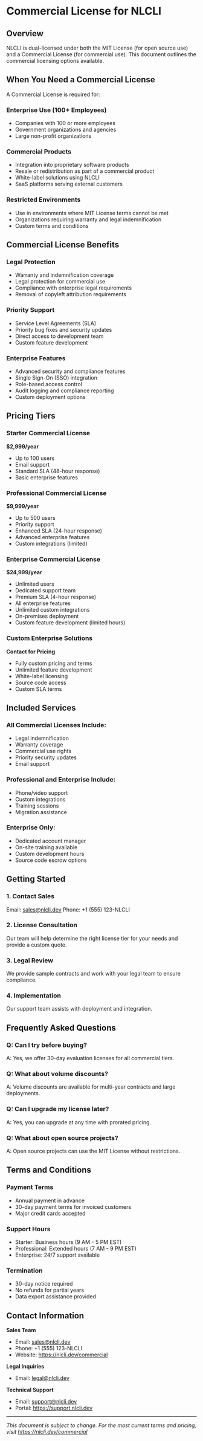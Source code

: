 # Commercial License for NLCLI

## Overview

NLCLI is dual-licensed under both the MIT License (for open source use) and a Commercial License (for commercial use). This document outlines the commercial licensing options available.

## When You Need a Commercial License

A Commercial License is required for:

### Enterprise Use (100+ Employees)
- Companies with 100 or more employees
- Government organizations and agencies
- Large non-profit organizations

### Commercial Products
- Integration into proprietary software products
- Resale or redistribution as part of a commercial product
- White-label solutions using NLCLI
- SaaS platforms serving external customers

### Restricted Environments
- Use in environments where MIT License terms cannot be met
- Organizations requiring warranty and legal indemnification
- Custom terms and conditions

## Commercial License Benefits

### Legal Protection
- Warranty and indemnification coverage
- Legal protection for commercial use
- Compliance with enterprise legal requirements
- Removal of copyleft attribution requirements

### Priority Support
- Service Level Agreements (SLA)
- Priority bug fixes and security updates
- Direct access to development team
- Custom feature development

### Enterprise Features
- Advanced security and compliance features
- Single Sign-On (SSO) integration
- Role-based access control
- Audit logging and compliance reporting
- Custom deployment options

## Pricing Tiers

### Starter Commercial License
**$2,999/year**
- Up to 100 users
- Email support
- Standard SLA (48-hour response)
- Basic enterprise features

### Professional Commercial License
**$9,999/year**
- Up to 500 users
- Priority support
- Enhanced SLA (24-hour response)
- Advanced enterprise features
- Custom integrations (limited)

### Enterprise Commercial License
**$24,999/year**
- Unlimited users
- Dedicated support team
- Premium SLA (4-hour response)
- All enterprise features
- Unlimited custom integrations
- On-premises deployment
- Custom feature development (limited hours)

### Custom Enterprise Solutions
**Contact for Pricing**
- Fully custom pricing and terms
- Unlimited feature development
- White-label licensing
- Source code access
- Custom SLA terms

## Included Services

### All Commercial Licenses Include:
- Legal indemnification
- Warranty coverage
- Commercial use rights
- Priority security updates
- Email support

### Professional and Enterprise Include:
- Phone/video support
- Custom integrations
- Training sessions
- Migration assistance

### Enterprise Only:
- Dedicated account manager
- On-site training available
- Custom development hours
- Source code escrow options

## Getting Started

### 1. Contact Sales
Email: sales@nlcli.dev
Phone: +1 (555) 123-NLCLI

### 2. License Consultation
Our team will help determine the right license tier for your needs and provide a custom quote.

### 3. Legal Review
We provide sample contracts and work with your legal team to ensure compliance.

### 4. Implementation
Our support team assists with deployment and integration.

## Frequently Asked Questions

### Q: Can I try before buying?
A: Yes, we offer 30-day evaluation licenses for all commercial tiers.

### Q: What about volume discounts?
A: Volume discounts are available for multi-year contracts and large deployments.

### Q: Can I upgrade my license later?
A: Yes, you can upgrade at any time with prorated pricing.

### Q: What about open source projects?
A: Open source projects can use the MIT License without restrictions.

## Terms and Conditions

### Payment Terms
- Annual payment in advance
- 30-day payment terms for invoiced customers
- Major credit cards accepted

### Support Hours
- Starter: Business hours (9 AM - 5 PM EST)
- Professional: Extended hours (7 AM - 9 PM EST)
- Enterprise: 24/7 support available

### Termination
- 30-day notice required
- No refunds for partial years
- Data export assistance provided

## Contact Information

**Sales Team**
- Email: sales@nlcli.dev
- Phone: +1 (555) 123-NLCLI
- Website: https://nlcli.dev/commercial

**Legal Inquiries**
- Email: legal@nlcli.dev

**Technical Support**
- Email: support@nlcli.dev
- Portal: https://support.nlcli.dev

---

*This document is subject to change. For the most current terms and pricing, visit https://nlcli.dev/commercial*